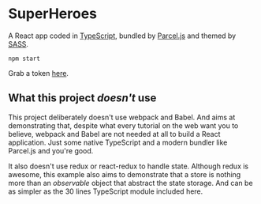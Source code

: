 # SuperHeroes

A React app coded in [TypeScript](https://www.typescriptlang.org/), bundled by [Parcel.js](https://parceljs.org/) and themed by [SASS](https://sass-lang.com).

`npm start`

Grab a token [here](https://superheroapi.com/index.html).

## What this project _doesn't_ use

This project deliberately doesn't use webpack and Babel. And aims at demonstrating that, despite what every tutorial on the web want you to believe, webpack and Babel are not needed at all to build a React application. Just some native TypeScript and a modern bundler like Parcel.js and you're good.

It also doesn't use redux or react-redux to handle state. Although redux is awesome, this example also aims to demonstrate that a store is nothing more than an _observable_ object that abstract the state storage. And can be as simpler as the 30 lines TypeScript module included here.